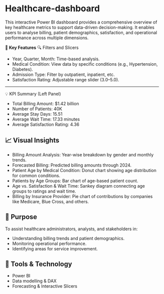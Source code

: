 # Healthcare-dashboard
This interactive Power BI dashboard provides a comprehensive overview of key healthcare metrics to support data-driven decision-making. It enables users to analyse billing, patient demographics, satisfaction, and operational performance across multiple dimensions.

**📌 Key Features**
🔍 Filters and Slicers
- Year, Quarter, Month: Time-based analysis.
- Medical Condition: View data by specific conditions (e.g., Hypertension, Diabetes).
- Admission Type: Filter by outpatient, inpatient, etc.
- Satisfaction Rating: Adjustable range slider (3.0–5.0).

---
💡 KPI Summary (Left Panel)
- Total Billing Amount: $1.42 billion
- Number of Patients: 40K
- Average Stay Days: 15.51
- Average Wait Time: 17.33 minutes
- Average Satisfaction Rating: 4.36


## 📈 Visual Insights
- Billing Amount Analysis: Year-wise breakdown by gender and monthly trends.
- Forecasted Billing: Predicted billing amounts through 2024.
- Patient Age by Medical Condition: Donut chart showing age distribution for common conditions.
- Patients by Age Groups: Bar chart of age-based patient count.
- Age vs. Satisfaction & Wait Time: Sankey diagram connecting age groups to ratings and wait time.
- Billing by Insurance Provider: Pie chart of contributions by companies like Medicare, Blue Cross, and others.

## 🎯 Purpose
To assist healthcare administrators, analysts, and stakeholders in:
- Understanding billing trends and patient demographics.
- Monitoring operational performance.
- Identifying areas for service improvement.

## 📂 Tools & Technology
- Power BI
- Data modelling & DAX
- Forecasting & Interactive Slicers
